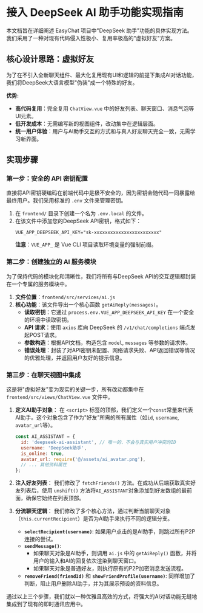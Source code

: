 # 接入 DeepSeek AI 助手功能实现指南

本文档旨在详细阐述 EasyChat 项目中"DeepSeek 助手"功能的具体实现方法。我们采用了一种对现有代码侵入性极小、复用率极高的"虚拟好友"方案。

## 核心设计思路：虚拟好友

为了在不引入全新聊天组件、最大化复用现有UI和逻辑的前提下集成AI对话功能，我们将DeepSeek大语言模型"伪装"成一个特殊的好友。

**优势:**
- **高代码复用**：完全复用 `ChatView.vue` 中的好友列表、聊天窗口、消息气泡等UI元素。
- **低开发成本**：无需编写新的视图组件，改动集中在逻辑层面。
- **统一用户体验**：用户与AI助手交互的方式和与真人好友聊天完全一致，无需学习新界面。

## 实现步骤

### 第一步：安全的 API 密钥配置

直接将API密钥硬编码在前端代码中是极不安全的，因为密钥会随代码一同暴露给最终用户。我们采用标准的 `.env` 文件来管理密钥。

1.  在 `frontend/` 目录下创建一个名为 `.env.local` 的文件。
2.  在该文件中添加您的DeepSeek API密钥，格式如下：
    ```
    VUE_APP_DEEPSEEK_API_KEY="sk-xxxxxxxxxxxxxxxxxxxxxxxx"
    ```
    **注意**：`VUE_APP_` 是 Vue CLI 项目读取环境变量的强制前缀。

### 第二步：创建独立的 AI 服务模块

为了保持代码的模块化和清晰性，我们将所有与DeepSeek API的交互逻辑都封装在一个专属的服务模块中。

1.  **文件位置**：`frontend/src/services/ai.js`
2.  **核心功能**：该文件导出一个核心函数 `getAiReply(messages)`。
    -   **读取密钥**：它通过 `process.env.VUE_APP_DEEPSEEK_API_KEY` 在一个安全的环境中读取密钥。
    -   **API 请求**：使用 `axios` 库向 DeepSeek 的 `/v1/chat/completions` 端点发起POST请求。
    -   **参数构造**：根据API文档，构造包含 `model`, `messages` 等参数的请求体。
    -   **错误处理**：封装了对API密钥未配置、网络请求失败、API返回错误等情况的优雅处理，并返回用户友好的提示信息。

### 第三步：在聊天视图中集成

这是将"虚拟好友"变为现实的关键一步，所有改动都集中在 `frontend/src/views/ChatView.vue` 文件中。

1.  **定义AI助手对象**：
    在 `<script>` 标签的顶部，我们定义一个`const`常量来代表AI助手。这个对象包含了作为"好友"所需的所有属性（如`id`, `username`, `avatar_url`等）。
    ```javascript
    const AI_ASSISTANT = {
      id: 'deepseek-ai-assistant', // 唯一的、不会与真实用户冲突的ID
      username: 'DeepSeek助手',
      is_online: true,
      avatar_url: require('@/assets/ai_avatar.png'),
      // ... 其他资料属性
    };
    ```

2.  **注入好友列表**：
    我们修改了 `fetchFriends()` 方法。在成功从后端获取真实好友列表后，使用 `unshift()` 方法将`AI_ASSISTANT`对象添加到好友数组的最前面，确保它始终在列表顶部。

3.  **分流聊天逻辑**：
    我们修改了多个核心方法，通过判断当前聊天对象（`this.currentRecipient`）是否为AI助手来执行不同的逻辑分支。
    -   **`selectRecipient(username)`**: 如果用户点击的是AI助手，则跳过所有P2P连接的尝试。
    -   **`sendMessage()`**:
        -   如果聊天对象是AI助手，则调用 `ai.js` 中的 `getAiReply()` 函数，并将用户的输入和AI的回复依次渲染到聊天窗口。
        -   如果聊天对象是普通好友，则执行原有的P2P加密消息发送流程。
    -   **`removeFriend(friendId)`** 和 **`showFriendProfile(username)`**: 同样增加了判断，阻止用户删除AI助手，并为其展示预设的资料信息。

通过以上三个步骤，我们就以一种优雅且高效的方式，将强大的AI对话功能无缝地集成到了现有的即时通讯应用中。 